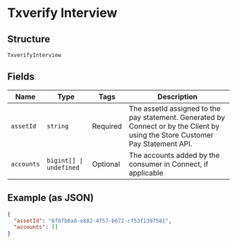 
# Txverify Interview

## Structure

`TxverifyInterview`

## Fields

| Name | Type | Tags | Description |
|  --- | --- | --- | --- |
| `assetId` | `string` | Required | The assetId assigned to the pay statement. Generated by Connect or by the Client by using the Store Customer Pay Statement API. |
| `accounts` | `bigint[] \| undefined` | Optional | The accounts added by the consumer in Connect, if applicable |

## Example (as JSON)

```json
{
  "assetId": "6f8fb0a0-e882-4f57-b672-cf53f1397581",
  "accounts": []
}
```

